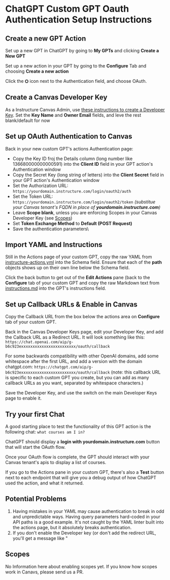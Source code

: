 # ChatGPT Custom GPT Oauth Authentication Setup Instructions

## Create a new GPT Action
Set up a new GPT in ChatGPT by going to **My GPTs** and clicking **Create a New GPT** 

Set up a new action in your GPT by going to the **Configure** Tab and choosing **Create a new action**

Click the **⛭** icon next to the Authentication field, and choose OAuth. 

## Create a Canvas Developer Key

As a Instructure Canvas Admin, use [these instructions to create a Developer Key](https://community.canvaslms.com/t5/Admin-Guide/How-do-I-add-a-developer-API-key-for-an-account/ta-p/259). Set the **Key Name** and **Owner Email** fields, and leve the rest blank/default for now 

## Set up OAuth Authentication to Canvas
Back in your new custom GPT's actions Authentication page:
* Copy the Key ID froj the Details column (long number like 136680000000000591) into the **Client ID** field in your GPT action's Authentication window
* Copy the Secret Key (long string of letters) into the **Client Secret** field in your GPT action's Authentication window
* Set the Authorization URL: `https://yourdomain.instructure.com/login/oauth2/auth`
* Set the Token URL: `https://yourdomain.instructure.com/login/oauth2/token` 
  _(substitue your Canvas tenant's FQDN in place of **yourdomain.instructure.com**)_
* Leave **Scope blank**, unless you are enforcing Scopes in your Canvas Developer Key (see [Scopes](#scopes))
* Set **Token Exchange Method** to **Default (POST Request)**
* Save the authentication parameters\

## Import YAML and Instructions

Still in the Actions page of your custom GPT, copy the raw YAML from [instructure-actions.yml](./instructure-actions.yml) into the Schema field. 
Ensure that each of the **path** objects shows up on their own line below the Schema field. 

Click the back button to get out of the **Edit Actions** pane (back to the **Configure** tab of your custom GPT and copy the raw Markdown text from [instructions.md](./instructions.md) into the GPT's instructions field. 

## Set up Callback URLs & Enable in Canvas

Copy the Callback URL from the box below the actions area on **Configure** tab of your custom GPT. 

Back in the Canvas Developer Keys page, edit your Developer Key, and add the Callback URL as a Redirect URL. It will look something like this: 
`https://chat.openai.com/aip/g-b6c923exxxxxxxxxxxxxxxxxxxxxxxx/oauth/callback`

For some backwards compatibility with other OpenAI domains, add some whitespace after the first URL, and add a version with the domain chatgpt.com:
`https://chatgpt.com/aip/g-b6c923exxxxxxxxxxxxxxxxxxxxxxxx/oauth/callback`
(note: this callback URL is specific to each custom GPT you create, but you can add as many callback URLs as you want, separated by whitespace characters.)

Save the Developer Key, and use the switch on the main Developer Keys page to enable it.

## Try your first Chat

A good starting place to test the functionality of this GPT action is the following chat: 
`what courses am I in?`

ChatGPT should display a **login with yourdomain.instructure.com** button that will start the OAuth flow. 

Once your OAuth flow is complete, the GPT should interact with your Canvas tenant's apis to display a list of courses. 

If you go to the Actions pane in your custom GPT, there's also a **Test** button next to each endpoint that will give you a debug output of how ChatGPT used the action, and what it returned. 

## Potential Problems

1. Having mistakes in your YAML may cause authentication to break in odd and unpredictable ways. Having query parameters hard-coded in your API paths is a good example. It's not caught by the YAML linter built into the actions page, but it absolutely breaks authentication.
1. If you don't enable the Developer key (or don't add the redirect URL, you'll get a message like "
## Scopes

No Information here about enabling scopes yet. If you know how scopes work in Canavs, please send us a PR. 
